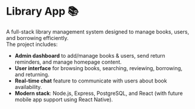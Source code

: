 # Library App 📚

A full-stack library management system designed to manage books, users, and borrowing efficiently.  
The project includes:
- **Admin dashboard** to add/manage books & users, send return reminders, and manage homepage content.
- **User interface** for browsing books, searching, reviewing, borrowing, and returning.
- **Real-time chat** feature to communicate with users about book availability.
- **Modern stack**: Node.js, Express, PostgreSQL, and React (with future mobile app support using React Native).
